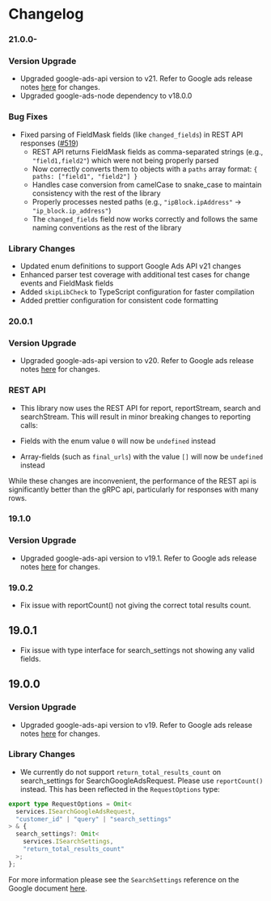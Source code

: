 # Changelog

### 21.0.0-

### Version Upgrade

- Upgraded google-ads-api version to v21. Refer to Google ads release notes [here](https://developers.google.com/google-ads/api/docs/release-notes) for changes.
- Upgraded google-ads-node dependency to v18.0.0

### Bug Fixes

- Fixed parsing of FieldMask fields (like `changed_fields`) in REST API responses ([#519](https://github.com/Opteo/google-ads-api/issues/519))
  - REST API returns FieldMask fields as comma-separated strings (e.g., `"field1,field2"`) which were not being properly parsed
  - Now correctly converts them to objects with a `paths` array format: `{ paths: ["field1", "field2"] }`
  - Handles case conversion from camelCase to snake_case to maintain consistency with the rest of the library
  - Properly processes nested paths (e.g., `"ipBlock.ipAddress"` → `"ip_block.ip_address"`)
  - The `changed_fields` field now works correctly and follows the same naming conventions as the rest of the library

### Library Changes

- Updated enum definitions to support Google Ads API v21 changes
- Enhanced parser test coverage with additional test cases for change events and FieldMask fields
- Added `skipLibCheck` to TypeScript configuration for faster compilation
- Added prettier configuration for consistent code formatting

### 20.0.1

### Version Upgrade

- Upgraded google-ads-api version to v20. Refer to Google ads release notes [here](https://developers.google.com/google-ads/api/docs/release-notes) for changes.

### REST API

- This library now uses the REST API for report, reportStream, search and searchStream. This will result in minor breaking changes to reporting calls:

- Fields with the enum value `0` will now be `undefined` instead
- Array-fields (such as `final_urls`) with the value `[]` will now be `undefined` instead

While these changes are inconvenient, the performance of the REST api is significantly better than the gRPC api, particularly for responses with many rows.

### 19.1.0

### Version Upgrade

- Upgraded google-ads-api version to v19.1. Refer to Google ads release notes [here](https://developers.google.com/google-ads/api/docs/release-notes) for changes.

### 19.0.2

- Fix issue with reportCount() not giving the correct total results count.

## 19.0.1

- Fix issue with type interface for search_settings not showing any valid fields.

## 19.0.0

### Version Upgrade

- Upgraded google-ads-api version to v19. Refer to Google ads release notes [here](https://developers.google.com/google-ads/api/docs/release-notes) for changes.

### Library Changes

- We currently do not support `return_total_results_count` on search_settings for SearchGoogleAdsRequest. Please use `reportCount()` instead. This has been reflected in the `RequestOptions` type:

```ts
export type RequestOptions = Omit<
  services.ISearchGoogleAdsRequest,
  "customer_id" | "query" | "search_settings"
> & {
  search_settings?: Omit<
    services.ISearchSettings,
    "return_total_results_count"
  >;
};
```

For more information please see the `SearchSettings` reference on the Google document [here](https://developers.google.com/google-ads/api/reference/rpc/v19/SearchSettings).
